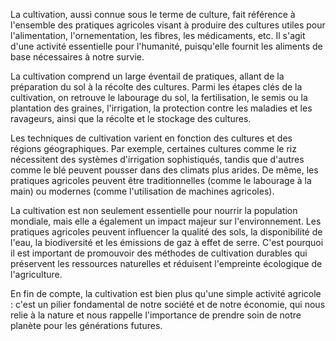 La cultivation, aussi connue sous le terme de culture, fait référence à l'ensemble des pratiques agricoles visant à produire des cultures utiles pour l'alimentation, l'ornementation, les fibres, les médicaments, etc. Il s'agit d'une activité essentielle pour l'humanité, puisqu'elle fournit les aliments de base nécessaires à notre survie.

La cultivation comprend un large éventail de pratiques, allant de la préparation du sol à la récolte des cultures. Parmi les étapes clés de la cultivation, on retrouve le labourage du sol, la fertilisation, le semis ou la plantation des graines, l'irrigation, la protection contre les maladies et les ravageurs, ainsi que la récolte et le stockage des cultures.

Les techniques de cultivation varient en fonction des cultures et des régions géographiques. Par exemple, certaines cultures comme le riz nécessitent des systèmes d'irrigation sophistiqués, tandis que d'autres comme le blé peuvent pousser dans des climats plus arides. De même, les pratiques agricoles peuvent être traditionnelles (comme le labourage à la main) ou modernes (comme l'utilisation de machines agricoles).

La cultivation est non seulement essentielle pour nourrir la population mondiale, mais elle a également un impact majeur sur l'environnement. Les pratiques agricoles peuvent influencer la qualité des sols, la disponibilité de l'eau, la biodiversité et les émissions de gaz à effet de serre. C'est pourquoi il est important de promouvoir des méthodes de cultivation durables qui préservent les ressources naturelles et réduisent l'empreinte écologique de l'agriculture.

En fin de compte, la cultivation est bien plus qu'une simple activité agricole : c'est un pilier fondamental de notre société et de notre économie, qui nous relie à la nature et nous rappelle l'importance de prendre soin de notre planète pour les générations futures.